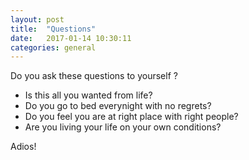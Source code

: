 ```yaml
---
layout: post
title:  "Questions"
date:   2017-01-14 10:30:11
categories: general
---
```


Do you ask these questions to yourself ?

* Is this all you wanted from life?
* Do you go to bed everynight with no regrets?
* Do you feel you are at right place with right people?
* Are you living your life on your own conditions?


Adios!

